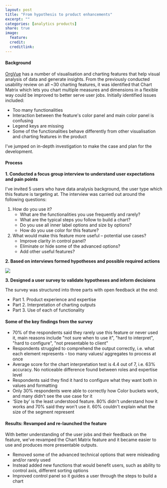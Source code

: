 ```yaml
---
layout: post
title: "From hypothesis to product enhancements"
excerpt: ""
categories: [analytics products]
share: true
image:
  feature:
  credit:
  creditlink:
---
```


#### Background

[OrgVue](https://orgvue.com) has a number of visualisation and charting features that help visual analysis of data and generate insights. From the previously conducted usability review on all ~30 charting features, it was identified that Chart Matrix which lets you chart multiple measures and dimensions in a flexible way could be improved to better serve user jobs. Initially identified issues included:
* Too many functionalities
* Interaction between the feature's color panel and main color panel is confusing
* Legend keys are missing
* Some of the functionalities behave differently from other visualisation and charting features in the product

I've jumped on in-depth investigation to make the case and plan for the development.

#### Process


**1. Conducted a focus group interview to understand user expectations and pain points**

I've invited 5 users who have data analysis background, the user type which this feature is targeting at. The interview was carried out around the following questions:

1. How do you use it?
   * What are the functionalities you use frequently and rarely?
   * What are the typical steps you follow to build a chart?
   * Do you use all inner label options and size by options?
   * How do you use color for this feature?
2. What would make this feature more useful – potential use cases?
   * Improve clarity in control panel?
   * Eliminate or hide some of the advanced options?
   * Add other useful features?


**2. Based on interviews formed hypotheses and possible required actions**

![](https://s3.eu-west-2.amazonaws.com/lubynoel-portfolio/chart-matrix-hypotheses.png)

**3. Designed a user survey to validate hypotheses and inform decisions**

The survey was structured into three parts with open feedback at the end:
* Part 1. Product experience and expertise
* Part 2. Interpretation of charting outputs
* Part 3. Use of each of functionality

#### Some of the key findings from the survey

* 70% of the respondents said they rarely use this feature or never used it, main reasons include "not sure when to use it", "hard to interpret", "hard to configure", "not presentable to client"
* Respondents struggled to comprehend the output correctly, i.e. what each element represents - too many values/ aggregates to process at once
* Average score for the chart interpretation test is 4.4 out of 7, i.e. 63% accuracy. No noticeable difference found between roles and expertise level
* Respondents said they find it hard to configure what they want both in values and formatting
* Only 30% respondents were able to correctly how Color buckets work, and many didn’t see the use case for it
* ‘Size by’ is the least understood feature.
80% didn't understand how it works and 70% said they won't use it. 60% couldn't explain what the size of the segment represent

#### Results: Revamped and re-launched the feature

With better understanding of the user jobs and their feedback on the feature, we've revamped the Chart Matrix feature and it became easier to use and produces more presentable outputs.

* Removed some of the advanced technical options that were misleading and/or rarely used
* Instead added new functions that would benefit users, such as ability to control axis, different sorting options
* Improved control panel so it guides a user through the steps to build a chart

